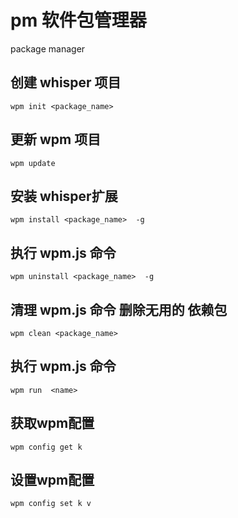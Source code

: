 # pm 软件包管理器
package manager

## 创建 whisper 项目
```
wpm init <package_name>
```
## 更新 wpm 项目
```
wpm update
```

## 安装 whisper扩展
```
wpm install <package_name>  -g
```
## 执行 wpm.js 命令
```
wpm uninstall <package_name>  -g
```
## 清理 wpm.js 命令 删除无用的 依赖包
```
wpm clean <package_name>
```
## 执行 wpm.js 命令
```
wpm run  <name>
```

## 获取wpm配置
```
wpm config get k
```
## 设置wpm配置
```
wpm config set k v
```
